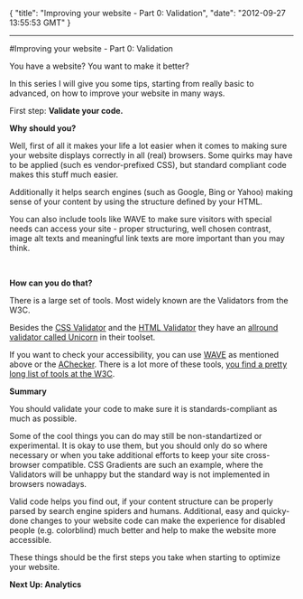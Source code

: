 {
  "title": "Improving your website - Part 0: Validation",
  "date": "2012-09-27 13:55:53 GMT"
}

---

#Improving your website - Part 0: Validation
<p>You have a website? You want to make it better?</p>&#13;
<p>In this series I will give you some tips, starting from really basic to advanced, on how to improve your website in many ways.</p>&#13;
<p>First step: <strong>Validate your code.</strong></p>&#13;
<p><strong>Why should you?</strong></p>&#13;
<p>Well, first of all it makes your life a lot easier when it comes to making sure your website displays correctly in all (real) browsers. Some quirks may have to be applied (such es vendor-prefixed CSS), but standard compliant code makes this stuff much easier.</p>&#13;
<p>Additionally it helps search engines (such as Google, Bing or Yahoo) making sense of your content by using the structure defined by your HTML.</p>&#13;
<p>You can also include tools like WAVE to make sure visitors with special needs can access your site - proper structuring, well chosen contrast, image alt texts and meaningful link texts are more important than you may think.</p>&#13;
<p><strong><br /></strong></p>&#13;
<p><strong>How can you do that?</strong></p>&#13;
<p>There is a large set of tools. Most widely known are the Validators from the W3C.</p>&#13;
<p>Besides the <a href="http://jigsaw.w3.org">CSS Validator</a> and the <a href="http://validator.w3.org/">HTML Validator</a> they have an <a href="http://validator.w3.org/unicorn/">allround validator called Unicorn</a> in their toolset.</p>&#13;
<p>If you want to check your accessibility, you can use <a href="http://wave.webaim.org">WAVE</a> as mentioned above or the <a href="http://achecker.ca/checker/index.php">AChecker</a>. There is a lot more of these tools, <a href="http://www.w3.org/WAI/RC/tools/complete">you find a pretty long list of tools at the W3C</a>.</p>&#13;
<p><strong>Summary</strong></p>&#13;
<p>You should validate your code to make sure it is standards-compliant as much as possible.</p>&#13;
<p>Some of the cool things you can do may still be non-standartized or experimental. It is okay to use them, but you should only do so where necessary or when you take additional efforts to keep your site cross-browser compatible. CSS Gradients are such an example, where the Validators will be unhappy but the standard way is not implemented in browsers nowadays.</p>&#13;
<p>Valid code helps you find out, if your content structure can be properly parsed by search engine spiders and humans. Additional, easy and quicky-done changes to your website code can make the experience for disabled people (e.g. colorblind) much better and help to make the website more accessible.</p>&#13;
<p>These things should be the first steps you take when starting to optimize your website.</p>&#13;
<p><strong>Next Up: Analytics</strong></p> 